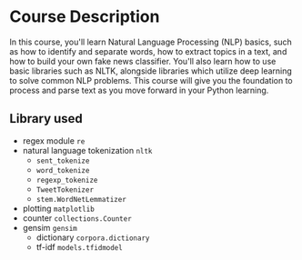 # Course Description #

In this course, you'll learn Natural Language Processing (NLP) basics, such as how to identify and separate words, how to extract topics in a text, and how to build your own fake news classifier. You'll also learn how to use basic libraries such as NLTK, alongside libraries which utilize deep learning to solve common NLP problems. This course will give you the foundation to process and parse text as you move forward in your Python learning.

## Library used ##
* regex module `re`
* natural language tokenization `nltk`
   * `sent_tokenize` 
   * `word_tokenize`
   * `regexp_tokenize`
   * `TweetTokenizer`
   * `stem.WordNetLemmatizer`
* plotting `matplotlib`
* counter `collections.Counter`
* gensim `gensim`
   * dictionary `corpora.dictionary`
   * tf-idf `models.tfidmodel`